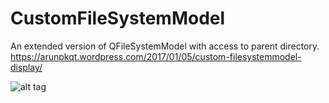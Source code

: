 # CustomFileSystemModel
An extended version of QFileSystemModel with access to parent directory.
https://arunpkqt.wordpress.com/2017/01/05/custom-filesystemmodel-display/


![alt tag](https://cloud.githubusercontent.com/assets/4667704/21793904/92c90028-d71b-11e6-8996-47efa595a28c.png)
